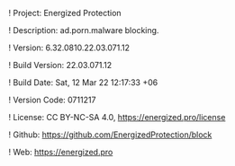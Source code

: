 ! Project: Energized Protection

! Description: ad.porn.malware blocking.

! Version: 6.32.0810.22.03.071.12

! Build Version: 22.03.071.12

! Build Date: Sat, 12 Mar 22 12:17:33 +06

! Version Code: 0711217

! License: CC BY-NC-SA 4.0, https://energized.pro/license

! Github: https://github.com/EnergizedProtection/block

! Web: https://energized.pro
